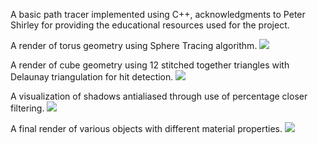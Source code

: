 A basic path tracer implemented using C++, acknowledgments to Peter Shirley for providing the educational resources used for the project.

A render of torus geometry using Sphere Tracing algorithm.
![](../../blob/master/GuidedRayTracer/out/test_torus_new.png)

A render of cube geometry using 12 stitched together triangles with Delaunay triangulation for hit detection.
![](../../blob/master/GuidedRayTracer/out/rotate_cube_final.png)

A visualization of shadows antialiased through use of percentage closer filtering.
![](../../blob/master/GuidedRayTracer/out/directional_light_render.png)

A final render of various objects with different material properties.
![](../../blob/master/GuidedRayTracer/out/test_part1.png)

